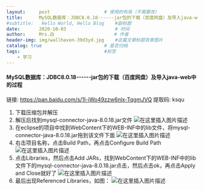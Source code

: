 ```yaml
---
layout:     post                    # 使用的布局（不需要改）
title:      MySQL数据库：JDBC8.0.18------jar包的下载（百度网盘）及导入java-web中的过程            # 标题 
#subtitle:   Hello World, Hello Blog    #副标题
date:       2020-10-03                  # 时间
author:     Mrs.白                      # 作者
header-img: img/wallhaven-39d3yd.jpg    #这篇文章标题背景图片
catalog: true                       # 是否归档
tags:                               #标签
    - 学习
---
```


#### MySQL数据库：JDBC8.0.18------jar包的下载（百度网盘）及导入java-web中的过程

链接: https://pan.baidu.com/s/1I-iWo49zzw6nlx-TqgmJVQ 
提取码: ksqu 


1. 下载压缩包并解压
2. 解压后找到mysql-connector-java-8.0.18.jar文件
![在这里插入图片描述](https://img-blog.csdnimg.cn/20191205143309252.PNG?x-oss-process=image/watermark,type_ZmFuZ3poZW5naGVpdGk,shadow_10,text_aHR0cHM6Ly9ibG9nLmNzZG4ubmV0L3dlaXhpbl80NTk2ODcyNA==,size_16,color_FFFFFF,t_70)
3. 在eclipse的项目中找到WebContent下的WEB-INF中的lib文件，将mysql-connector-java-8.0.18.jar拖到该文件下面
![在这里插入图片描述](https://img-blog.csdnimg.cn/20191205143823753.PNG)
4. 右击项目名称，点击Build Path，再点击Configure Build Path
![在这里插入图片描述](https://img-blog.csdnimg.cn/20191205144930304.png)
5. 点击Libraries，然后点击Add JARs，找到WebContent下的WEB-INF中的lib文件下的mysql-connector-java-8.0.18.jar点击，然后点击ok，再点击Apply and Close就好了
![在这里插入图片描述](https://img-blog.csdnimg.cn/20191205145810365.PNG?x-oss-process=image/watermark,type_ZmFuZ3poZW5naGVpdGk,shadow_10,text_aHR0cHM6Ly9ibG9nLmNzZG4ubmV0L3dlaXhpbl80NTk2ODcyNA==,size_16,color_FFFFFF,t_70)
6. 最后出现Referenced Libraries，如图：
![在这里插入图片描述](https://img-blog.csdnimg.cn/20191205145958642.PNG)

